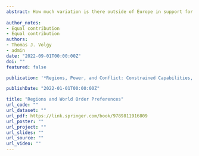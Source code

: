 ```yaml
---
abstract: How much variation is there outside of Europe in support for the liberal world order, and how much has such support changed over time and especially since the end of the Cold War? We explore this question, using UNGA voting data to identify regional (rather than monadic) support and opposition to the liberal world order, and suggest a variety of implications of our findings for conflict and cooperation within and across regions in international politics.
  
author_notes:
- Equal contribution
- Equal contribution
authors:
- Thomas J. Volgy
- admin
date: "2022-09-01T00:00:00Z"
doi: ""
featured: false

publication: '*Regions, Power, and Conflict: Constrained Capabilities, Hierarchy, and Rivalry (forthcoming)*'

publishDate: "2022-01-01T00:00:00Z"

title: "Regions and World Order Preferences"
url_code: ""
url_dataset: ""
url_pdf: https://link.springer.com/book/9789811916809
url_poster: ""
url_project: ""
url_slides: ""
url_source: ""
url_video: ""
---
```

